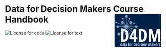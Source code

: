# Data for Decision Makers Course Handbook <a href="https://oxford-ihtm.io/d4dm-handbook" target="_blank"><img src="images/d4dm_neg.png" width="150px" align="right" /></a>

<!-- badges: start -->
![License for code](https://img.shields.io/badge/license_for_code-GPL3.0-blue)
![License for text](https://img.shields.io/badge/license_for_writing-CC_BY_4.0-blue)
<!-- badges: end -->



